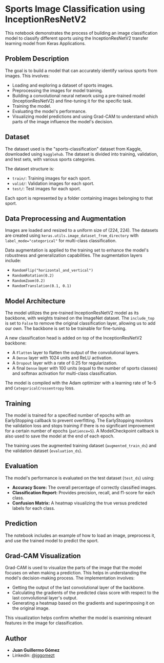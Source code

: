 # Sports Image Classification using InceptionResNetV2

This notebook demonstrates the process of building an image classification model to classify different sports using the InceptionResNetV2 transfer learning model from Keras Applications.

## Problem Description

The goal is to build a model that can accurately identify various sports from images. This involves:
- Loading and exploring a dataset of sports images.
- Preprocessing the images for model training.
- Building a convolutional neural network using a pre-trained model (InceptionResNetV2) and fine-tuning it for the specific task.
- Training the model.
- Evaluating the model's performance.
- Visualizing model predictions and using Grad-CAM to understand which parts of the image influence the model's decision.

## Dataset

The dataset used is the "sports-classification" dataset from Kaggle, downloaded using `kagglehub`. The dataset is divided into training, validation, and test sets, with various sports categories.

The dataset structure is:
- `train/`: Training images for each sport.
- `valid/`: Validation images for each sport.
- `test/`: Test images for each sport.

Each sport is represented by a folder containing images belonging to that sport.

## Data Preprocessing and Augmentation

Images are loaded and resized to a uniform size of (224, 224). The datasets are created using `keras.utils.image_dataset_from_directory` with `label_mode="categorical"` for multi-class classification.

Data augmentation is applied to the training set to enhance the model's robustness and generalization capabilities. The augmentation layers include:
- `RandomFlip("horizontal_and_vertical")`
- `RandomRotation(0.2)`
- `RandomZoom(0.2)`
- `RandomTranslation(0.1, 0.1)`

## Model Architecture

The model utilizes the pre-trained InceptionResNetV2 model as its backbone, with weights trained on the ImageNet dataset. The `include_top` is set to `False` to remove the original classification layer, allowing us to add our own. The backbone is set to be trainable for fine-tuning.

A new classification head is added on top of the InceptionResNetV2 backbone:
- A `Flatten` layer to flatten the output of the convolutional layers.
- A `Dense` layer with 1024 units and ReLU activation.
- A `Dropout` layer with a rate of 0.25 for regularization.
- A final `Dense` layer with 100 units (equal to the number of sports classes) and softmax activation for multi-class classification.

The model is compiled with the Adam optimizer with a learning rate of 1e-5 and `CategoricalCrossentropy` loss.

## Training

The model is trained for a specified number of epochs with an EarlyStopping callback to prevent overfitting. The EarlyStopping monitors the validation loss and stops training if there is no significant improvement for a certain number of epochs (`patience=5`). A ModelCheckpoint callback is also used to save the model at the end of each epoch.

The training uses the augmented training dataset (`augmented_train_ds`) and the validation dataset (`evaluation_ds`).

## Evaluation

The model's performance is evaluated on the test dataset (`test_ds`) using:
- **Accuracy Score:** The overall percentage of correctly classified images.
- **Classification Report:** Provides precision, recall, and f1-score for each class.
- **Confusion Matrix:** A heatmap visualizing the true versus predicted labels for each class.

## Prediction

The notebook includes an example of how to load an image, preprocess it, and use the trained model to predict the sport.

## Grad-CAM Visualization

Grad-CAM is used to visualize the parts of the image that the model focuses on when making a prediction. This helps in understanding the model's decision-making process. The implementation involves:
- Getting the output of the last convolutional layer of the backbone.
- Calculating the gradients of the predicted class score with respect to the last convolutional layer's output.
- Generating a heatmap based on the gradients and superimposing it on the original image.

This visualization helps confirm whether the model is examining relevant features in the image for classification.

## Author

* **Juan Guillermo Gómez**
* Linkedin: [@jggomezt](https://www.linkedin.com/in/jggomezt/)
